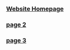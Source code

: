 <!DOCTYPE html>
<html>
  <head>
    <meta charset="utf-8">
    <title>netartatm</title> <!-- put your net art project title here -->
    <link rel="stylesheet" type="text/css" href="main.css">
  </head>
      <body>
      <h3><a href="homepage.html">Website Homepage</a></h3>
      <h3><a href="pagetwo.html">page 2</a></h3>
      <h3><a href="pagethree.html">page 3</a></h3>
      </body>
    </html>
